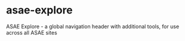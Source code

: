 # asae-explore
ASAE Explore - a global navigation header with additional tools, for use across all ASAE sites
